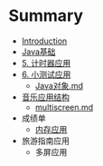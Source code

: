 # Summary

* [Introduction](README.md)
* [Java基础](chapter1/README.md)
* [5. 计时器应用](Java对象)
* [6. 小测试应用](6_xiao_ce_shi_ying_yong.md)
   * [Java对象.md](javaobj.md)
* [音乐应用结构](yin_le_ying_yong_jie_gou.md)
   * [multiscreen.md](multiscreenmd.md)
* 成绩单
   * [内存应用](nei_cun_ying_yong.md)
* 旅游指南应用
   * 多屏应用

